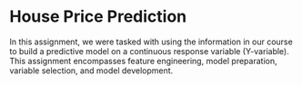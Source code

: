 # House Price Prediction

In this assignment, we were tasked with using the information in our course to build a predictive model on a continuous response variable (Y-variable). This assignment encompasses feature engineering, model preparation, variable selection, and model development.
